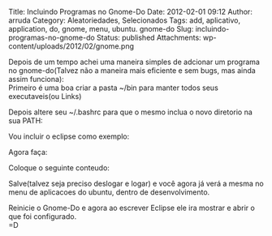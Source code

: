 Title: Incluindo Programas no Gnome-Do
Date: 2012-02-01 09:12
Author: arruda
Category: Aleatoriedades, Selecionados
Tags: add, aplicativo, application, do, gnome, menu, ubuntu. gnome-do
Slug: incluindo-programas-no-gnome-do
Status: published
Attachments: wp-content/uploads/2012/02/gnome.png

<p>

Depois de um tempo achei uma maneira simples de adcionar um programa no gnome-do(Talvez não a maneira mais eficiente e sem bugs, mas ainda assim funciona):  
Primeiro é uma boa criar a pasta \~/bin para manter todos seus executaveis(ou Links)  

<script src="https://gist.github.com/1716674.js?file=primeiro.sh"></script>

  
Depois altere seu \~/.bashrc para que o mesmo inclua o novo diretorio na sua PATH:  

<script src="https://gist.github.com/1716674.js?file=add_bashrc.sh"></script>
</p>
<p>

Vou incluir o eclipse como exemplo:  

<script src="https://gist.github.com/1716674.js?file=segundo.sh"></script>
</p>
<p>

Agora faça:  

<script src="https://gist.github.com/1716674.js?file=terceiro.sh"></script>
</p>
<p>

Coloque o seguinte conteudo:  

<script src="https://gist.github.com/1716674.js?file=quarto.sh"></script>
</p>

Salve(talvez seja preciso deslogar e logar) e você agora já verá a mesma no menu de aplicacoes do ubuntu, dentro de desenvolvimento.

Reinicie o Gnome-Do e agora ao escrever Eclipse ele ira mostrar e abrir o que foi configurado.  
=D
